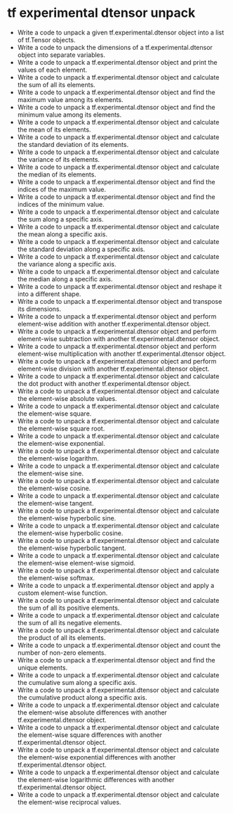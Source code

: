 # tf experimental dtensor unpack

- Write a code to unpack a given tf.experimental.dtensor object into a list of tf.Tensor objects.
- Write a code to unpack the dimensions of a tf.experimental.dtensor object into separate variables.
- Write a code to unpack a tf.experimental.dtensor object and print the values of each element.
- Write a code to unpack a tf.experimental.dtensor object and calculate the sum of all its elements.
- Write a code to unpack a tf.experimental.dtensor object and find the maximum value among its elements.
- Write a code to unpack a tf.experimental.dtensor object and find the minimum value among its elements.
- Write a code to unpack a tf.experimental.dtensor object and calculate the mean of its elements.
- Write a code to unpack a tf.experimental.dtensor object and calculate the standard deviation of its elements.
- Write a code to unpack a tf.experimental.dtensor object and calculate the variance of its elements.
- Write a code to unpack a tf.experimental.dtensor object and calculate the median of its elements.
- Write a code to unpack a tf.experimental.dtensor object and find the indices of the maximum value.
- Write a code to unpack a tf.experimental.dtensor object and find the indices of the minimum value.
- Write a code to unpack a tf.experimental.dtensor object and calculate the sum along a specific axis.
- Write a code to unpack a tf.experimental.dtensor object and calculate the mean along a specific axis.
- Write a code to unpack a tf.experimental.dtensor object and calculate the standard deviation along a specific axis.
- Write a code to unpack a tf.experimental.dtensor object and calculate the variance along a specific axis.
- Write a code to unpack a tf.experimental.dtensor object and calculate the median along a specific axis.
- Write a code to unpack a tf.experimental.dtensor object and reshape it into a different shape.
- Write a code to unpack a tf.experimental.dtensor object and transpose its dimensions.
- Write a code to unpack a tf.experimental.dtensor object and perform element-wise addition with another tf.experimental.dtensor object.
- Write a code to unpack a tf.experimental.dtensor object and perform element-wise subtraction with another tf.experimental.dtensor object.
- Write a code to unpack a tf.experimental.dtensor object and perform element-wise multiplication with another tf.experimental.dtensor object.
- Write a code to unpack a tf.experimental.dtensor object and perform element-wise division with another tf.experimental.dtensor object.
- Write a code to unpack a tf.experimental.dtensor object and calculate the dot product with another tf.experimental.dtensor object.
- Write a code to unpack a tf.experimental.dtensor object and calculate the element-wise absolute values.
- Write a code to unpack a tf.experimental.dtensor object and calculate the element-wise square.
- Write a code to unpack a tf.experimental.dtensor object and calculate the element-wise square root.
- Write a code to unpack a tf.experimental.dtensor object and calculate the element-wise exponential.
- Write a code to unpack a tf.experimental.dtensor object and calculate the element-wise logarithm.
- Write a code to unpack a tf.experimental.dtensor object and calculate the element-wise sine.
- Write a code to unpack a tf.experimental.dtensor object and calculate the element-wise cosine.
- Write a code to unpack a tf.experimental.dtensor object and calculate the element-wise tangent.
- Write a code to unpack a tf.experimental.dtensor object and calculate the element-wise hyperbolic sine.
- Write a code to unpack a tf.experimental.dtensor object and calculate the element-wise hyperbolic cosine.
- Write a code to unpack a tf.experimental.dtensor object and calculate the element-wise hyperbolic tangent.
- Write a code to unpack a tf.experimental.dtensor object and calculate the element-wise element-wise sigmoid.
- Write a code to unpack a tf.experimental.dtensor object and calculate the element-wise softmax.
- Write a code to unpack a tf.experimental.dtensor object and apply a custom element-wise function.
- Write a code to unpack a tf.experimental.dtensor object and calculate the sum of all its positive elements.
- Write a code to unpack a tf.experimental.dtensor object and calculate the sum of all its negative elements.
- Write a code to unpack a tf.experimental.dtensor object and calculate the product of all its elements.
- Write a code to unpack a tf.experimental.dtensor object and count the number of non-zero elements.
- Write a code to unpack a tf.experimental.dtensor object and find the unique elements.
- Write a code to unpack a tf.experimental.dtensor object and calculate the cumulative sum along a specific axis.
- Write a code to unpack a tf.experimental.dtensor object and calculate the cumulative product along a specific axis.
- Write a code to unpack a tf.experimental.dtensor object and calculate the element-wise absolute differences with another tf.experimental.dtensor object.
- Write a code to unpack a tf.experimental.dtensor object and calculate the element-wise square differences with another tf.experimental.dtensor object.
- Write a code to unpack a tf.experimental.dtensor object and calculate the element-wise exponential differences with another tf.experimental.dtensor object.
- Write a code to unpack a tf.experimental.dtensor object and calculate the element-wise logarithmic differences with another tf.experimental.dtensor object.
- Write a code to unpack a tf.experimental.dtensor object and calculate the element-wise reciprocal values.
